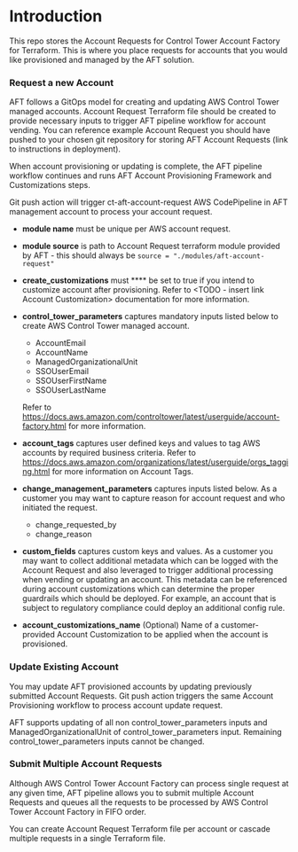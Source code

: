 # Introduction
This repo stores the Account Requests for Control Tower Account Factory for Terraform. This is where you place requests for accounts that you would like provisioned and managed by the AFT solution.

### Request a new Account

AFT follows a GitOps model for creating and updating AWS Control Tower managed accounts. Account Request Terraform file should be created to provide necessary inputs to trigger AFT pipeline workflow for account vending. You can reference example Account Request you should have pushed to your chosen git repository for storing AFT Account Requests (link to instructions in deployment).

When account provisioning or updating is complete, the AFT pipeline workflow continues and runs AFT Account Provisioning Framework and Customizations steps.

Git push action will trigger ct-aft-account-request AWS CodePipeline in AFT management account to process your account request.

- **module name** must be unique per AWS account request.

- **module source** is path to Account Request terraform module provided by AFT - this should always be ```source = "./modules/aft-account-request"```

- **create_customizations** must **** be set to true if you intend to customize account after provisioning. Refer to <TODO - insert link Account Customization> documentation for more information.

- **control_tower_parameters** captures mandatory inputs listed below to create AWS Control Tower managed account.
    - AccountEmail
    - AccountName
    - ManagedOrganizationalUnit
    - SSOUserEmail
    - SSOUserFirstName
    - SSOUserLastName
  

   Refer to https://docs.aws.amazon.com/controltower/latest/userguide/account-factory.html for more information.

- **account_tags** captures user defined keys and values to tag AWS accounts by required business criteria. Refer to https://docs.aws.amazon.com/organizations/latest/userguide/orgs_tagging.html for more information on Account Tags.

- **change_management_parameters** captures inputs listed below. As a customer you may want to capture reason for account request and who initiated the request.
    - change_requested_by
    - change_reason

- **custom_fields** captures custom keys and values. As a customer you may want to collect additional metadata which can be logged with the Account Request and also leveraged to trigger additional processing when vending or updating an account. This metadata can be referenced during account customizations which can determine the proper guardrails which should be deployed. For example, an account that is subject to regulatory compliance could deploy an additional config rule.

- **account_customizations_name** (Optional) Name of a customer-provided Account Customization to be applied when the account is provisioned.

### Update Existing Account

You may update AFT provisioned accounts by updating previously submitted Account Requests. Git push action triggers the same Account Provisioning workflow to process account update request.

AFT supports updating of all non control_tower_parameters inputs and ManagedOrganizationalUnit of control_tower_parameters input. Remaining control_tower_parameters inputs cannot be changed.

### Submit Multiple Account Requests

Although AWS Control Tower Account Factory can process single request at any given time, AFT pipeline allows you to submit multiple Account Requests and queues all the requests to be processed by AWS Control Tower Account Factory in FIFO order.

You can create Account Request Terraform file per account or cascade multiple requests in a single Terraform file.